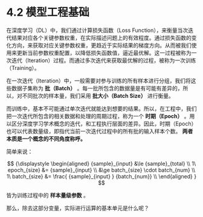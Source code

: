 
# 4.2 模型工程基础

在深度学习（DL）中，我们通过计算损失函数（Loss Function），来衡量当次迭代结果对应各个关键参数权重，在实际描述问题上的有效程度。通过损失函数的变化方向，来获取对应关键参数权重，更趋近于实际结果的梯度方向。从而被我们使用来更新当前参数权重配置，以降低损失函数值，逼近最优解。这一过程被称为一次迭代（Iteration）过程。而通过多次迭代来获取最优解的过程，被称为一次训练（Training）。

在一次迭代（Iteration）中，一般需要对参与训练的所有样本进行分组，我们将这些数据子集称为 **批（Batch）** 。每一批所包含的数据量是有可能有差异的，所以，对不同批次的样本量，我们采用 **批大小（Batch Size）** 进行衡量。

而训练中，基本不可能通过单次迭代就能达到想要的结果。所以，在工程中，我们把一次迭代所包含的相关数据和处理的周期过程，称为一个 **时期（Epoch）** 。用以区分深度学习学术概念的迭代，和工程执行层面的差异。因此，时期（Epoch）也可以代表数量级，即指代当前一次迭代过程中的所有批的输入样本个数。 **两者本质是一个概念的不同角度称呼。**

简单来说：

$$
{\displaystyle 
 \begin{aligned}
   {sample}_{input} &\le {sample}_{total} \\
   1\ epoch_{size} &= {sample}_{input} \\
                    &\ge batch_{size} \cdot batch_{num} \\
   1\ batch_{size} &= \frac{ {sample}_{input} } {batch_{num}} \\
 \end{aligned}
}
$$

皆为训练过程中的 **样本量级参数** 。

那么，除去这部分变量，实际进行运算的基本单元是什么呢？


[ref]: References_4.md
